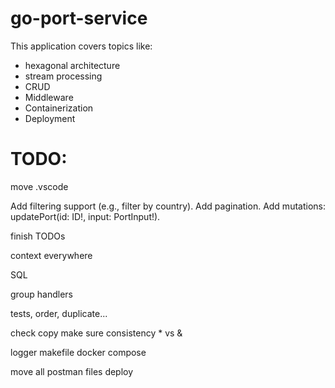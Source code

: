 # go-port-service
This application covers topics like:
- hexagonal architecture
- stream processing
- CRUD
- Middleware
- Containerization
- Deployment

# TODO:
<!-- create or update -->
<!-- createdAt modifiedAt -->
<!-- add createAt modifiedAt to domain -->

<!-- grapqhl -->

move .vscode

Add filtering support (e.g., filter by country).
Add pagination.
Add mutations: updatePort(id: ID!, input: PortInput!).

finish TODOs

context everywhere

SQL

group handlers

tests, order, duplicate...

check copy
make sure consistency * vs &

logger
makefile
docker compose

move all postman files
deploy

